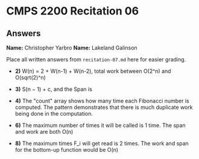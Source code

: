# CMPS 2200 Recitation 06
## Answers

**Name:** Christopher Yarbro
**Name:** Lakeland Galinson


Place all written answers from `recitation-07.md` here for easier grading.



- **2)** W(n) = 2 + W(n-1) + W(n-2), total work between O(2^n) and O(sqrt(2)^n)

- **3)** S(n − 1) + c, and the Span is 

- **4)** The "count" array shows how many time each Fibonacci number is computed. The pattern demonstrates that there is much duplicate work being done in the computation.

- **6)** The maximum number of times it will be called is 1 time. The span and work are both O(n)


- **8)** The maximum times F_i will get read is 2 times. The work and span for the bottom-up function would be O(n)
